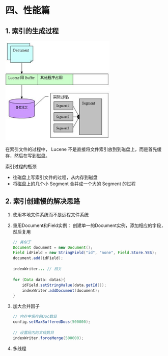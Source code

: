 # 四、性能篇

## 1. 索引的生成过程

<img src="04_索引性能.assets/Untitled.png" alt="Untitled" style="zoom:67%;" />

在索引文件的过程中， Lucene 不是直接将文件索引放到到磁盘上，而是首先缓存，然后在写到磁盘。

索引过程的瓶颈

- 往磁盘上写索引文件的过程，从内存到磁盘
- 将磁盘上的几个小 Segment 合并成一个大的 Segment 的过程

## 2. 索引创建慢的解决思路

1. 使用本地文件系统而不是远程文件系统

2. 重用Document和Field实例： 创建单一的Document实例，添加相应的字段，然后复用

   ```java
   // 类似于
   Document document = new Document();
   Field idField = new StringField("id", "none", Field.Store.YES);
   document.add(idField);
   
   indexWriter... // 相关
       
   for (Data data: datas){
       idField.setStringValue(data.getId());
       indexWriter.addDocument(document);
   }
   ```

3. 加大合并因子

   ```java
   // 内存中保存的Doc数目
   config.setMaxBufferedDocs(500000);
   
   // 设置段内的文档数目 
   indexWriter.forceMerge(500000);
   ```

4. 多线程





